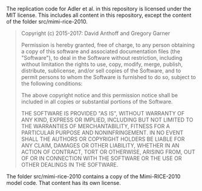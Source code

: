 The replication code for Adler et al. in this repository is licensed
under the MIT license. This includes all content in this repository,
except the content of the folder src/mimi-rice-2010.

> Copyright (c) 2015-2017: David Anthoff and Gregory Garner
>
> Permission is hereby granted, free of charge, to any person obtaining
> a copy of this software and associated documentation files (the
> "Software"), to deal in the Software without restriction, including
> without limitation the rights to use, copy, modify, merge, publish,
> distribute, sublicense, and/or sell copies of the Software, and to
> permit persons to whom the Software is furnished to do so, subject to
> the following conditions:
>
> The above copyright notice and this permission notice shall be
> included in all copies or substantial portions of the Software.
>
> THE SOFTWARE IS PROVIDED "AS IS", WITHOUT WARRANTY OF ANY KIND,
> EXPRESS OR IMPLIED, INCLUDING BUT NOT LIMITED TO THE WARRANTIES OF
> MERCHANTABILITY, FITNESS FOR A PARTICULAR PURPOSE AND
> NONINFRINGEMENT. IN NO EVENT SHALL THE AUTHORS OR COPYRIGHT HOLDERS BE
> LIABLE FOR ANY CLAIM, DAMAGES OR OTHER LIABILITY, WHETHER IN AN ACTION
> OF CONTRACT, TORT OR OTHERWISE, ARISING FROM, OUT OF OR IN CONNECTION
> WITH THE SOFTWARE OR THE USE OR OTHER DEALINGS IN THE SOFTWARE.

The folder src/mimi-rice-2010 contains a copy of the Mimi-RICE-2010
model code. That content has its own license.
